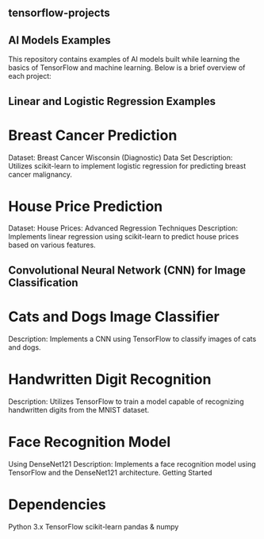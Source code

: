 ## tensorflow-projects

## AI Models Examples
This repository contains examples of AI models built while learning the basics of TensorFlow and machine learning. Below is a brief overview of each project:

## Linear and Logistic Regression Examples
# Breast Cancer Prediction
Dataset: Breast Cancer Wisconsin (Diagnostic) Data Set
Description: Utilizes scikit-learn to implement logistic regression for predicting breast cancer malignancy.
# House Price Prediction
Dataset: House Prices: Advanced Regression Techniques
Description: Implements linear regression using scikit-learn to predict house prices based on various features.
## Convolutional Neural Network (CNN) for Image Classification
# Cats and Dogs Image Classifier
Description: Implements a CNN using TensorFlow to classify images of cats and dogs.
# Handwritten Digit Recognition
Description: Utilizes TensorFlow to train a model capable of recognizing handwritten digits from the MNIST dataset.
# Face Recognition Model
Using DenseNet121
Description: Implements a face recognition model using TensorFlow and the DenseNet121 architecture.
Getting Started

# Dependencies
Python 3.x
TensorFlow
scikit-learn
pandas & numpy
